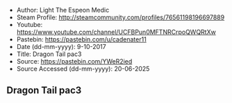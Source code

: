 - Author: Light The Espeon Medic
- Steam Profile: http://steamcommunity.com/profiles/76561198196697889
- Youtube: https://www.youtube.com/channel/UCFBPun0MFTNRCrpoQWQRtXw
- Pastebin: https://pastebin.com/u/cadenater11
- Date (dd-mm-yyyy): 9-10-2017
- Title: Dragon Tail pac3
- Source: https://pastebin.com/YWeR2ied
- Source Accessed (dd-mm-yyyy): 20-06-2025

## Dragon Tail pac3
